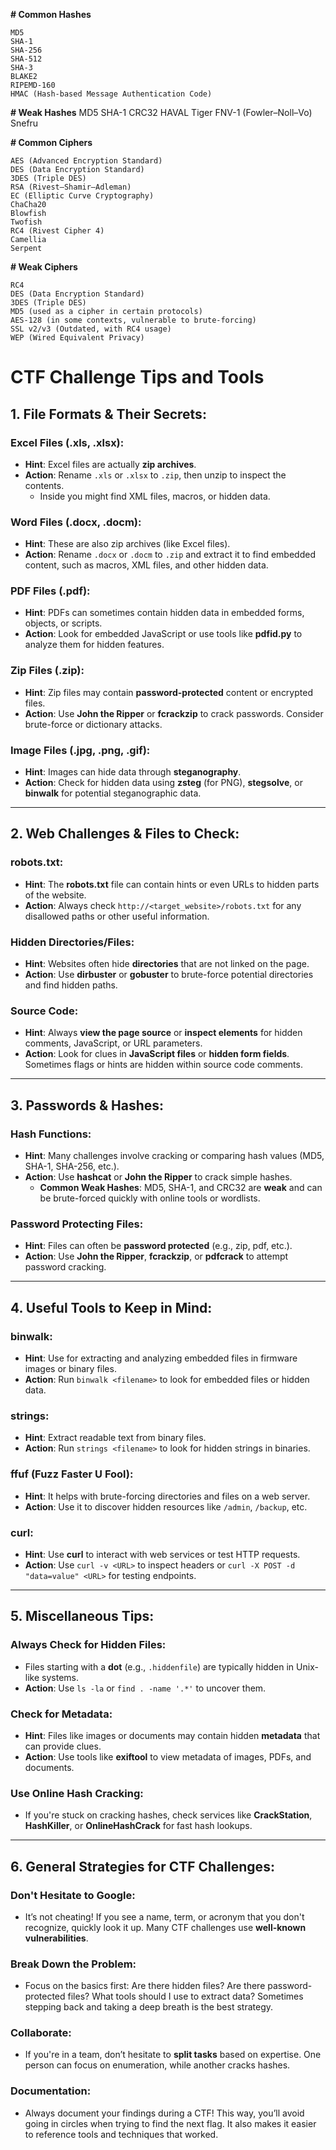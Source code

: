 **# Common Hashes**

    MD5
    SHA-1
    SHA-256
    SHA-512
    SHA-3
    BLAKE2
    RIPEMD-160
    HMAC (Hash-based Message Authentication Code)

**# Weak Hashes**
    MD5
    SHA-1
    CRC32
    HAVAL
    Tiger
    FNV-1 (Fowler–Noll–Vo)
    Snefru

**# Common Ciphers**

    AES (Advanced Encryption Standard)
    DES (Data Encryption Standard)
    3DES (Triple DES)
    RSA (Rivest–Shamir–Adleman)
    EC (Elliptic Curve Cryptography)
    ChaCha20
    Blowfish
    Twofish
    RC4 (Rivest Cipher 4)
    Camellia
    Serpent

**# Weak Ciphers**

    RC4
    DES (Data Encryption Standard)
    3DES (Triple DES)
    MD5 (used as a cipher in certain protocols)
    AES-128 (in some contexts, vulnerable to brute-forcing)
    SSL v2/v3 (Outdated, with RC4 usage)
    WEP (Wired Equivalent Privacy)

# **CTF Challenge Tips and Tools**

## **1. File Formats & Their Secrets:**

### **Excel Files (.xls, .xlsx):**
- **Hint**: Excel files are actually **zip archives**.
- **Action**: Rename `.xls` or `.xlsx` to `.zip`, then unzip to inspect the contents.
  - Inside you might find XML files, macros, or hidden data.

### **Word Files (.docx, .docm):**
- **Hint**: These are also zip archives (like Excel files).
- **Action**: Rename `.docx` or `.docm` to `.zip` and extract it to find embedded content, such as macros, XML files, and other hidden data.

### **PDF Files (.pdf):**
- **Hint**: PDFs can sometimes contain hidden data in embedded forms, objects, or scripts.
- **Action**: Look for embedded JavaScript or use tools like **pdfid.py** to analyze them for hidden features.

### **Zip Files (.zip):**
- **Hint**: Zip files may contain **password-protected** content or encrypted files.
- **Action**: Use **John the Ripper** or **fcrackzip** to crack passwords. Consider brute-force or dictionary attacks.

### **Image Files (.jpg, .png, .gif):**
- **Hint**: Images can hide data through **steganography**.
- **Action**: Check for hidden data using **zsteg** (for PNG), **stegsolve**, or **binwalk** for potential steganographic data.

---

## **2. Web Challenges & Files to Check:**

### **robots.txt:**
- **Hint**: The **robots.txt** file can contain hints or even URLs to hidden parts of the website.
- **Action**: Always check `http://<target_website>/robots.txt` for any disallowed paths or other useful information.

### **Hidden Directories/Files:**
- **Hint**: Websites often hide **directories** that are not linked on the page.
- **Action**: Use **dirbuster** or **gobuster** to brute-force potential directories and find hidden paths.

### **Source Code:**
- **Hint**: Always **view the page source** or **inspect elements** for hidden comments, JavaScript, or URL parameters.
- **Action**: Look for clues in **JavaScript files** or **hidden form fields**. Sometimes flags or hints are hidden within source code comments.

---

## **3. Passwords & Hashes:**

### **Hash Functions:**
- **Hint**: Many challenges involve cracking or comparing hash values (MD5, SHA-1, SHA-256, etc.).
- **Action**: Use **hashcat** or **John the Ripper** to crack simple hashes.
  - **Common Weak Hashes**: MD5, SHA-1, and CRC32 are **weak** and can be brute-forced quickly with online tools or wordlists.

### **Password Protecting Files:**
- **Hint**: Files can often be **password protected** (e.g., zip, pdf, etc.).
- **Action**: Use **John the Ripper**, **fcrackzip**, or **pdfcrack** to attempt password cracking.

---

## **4. Useful Tools to Keep in Mind:**

### **binwalk:**
- **Hint**: Use for extracting and analyzing embedded files in firmware images or binary files.
- **Action**: Run `binwalk <filename>` to look for embedded files or hidden data.

### **strings:**
- **Hint**: Extract readable text from binary files.
- **Action**: Run `strings <filename>` to look for hidden strings in binaries.

### **ffuf (Fuzz Faster U Fool):**
- **Hint**: It helps with brute-forcing directories and files on a web server.
- **Action**: Use it to discover hidden resources like `/admin`, `/backup`, etc.

### **curl:**
- **Hint**: Use **curl** to interact with web services or test HTTP requests.
- **Action**: Use `curl -v <URL>` to inspect headers or `curl -X POST -d "data=value" <URL>` for testing endpoints.

---

## **5. Miscellaneous Tips:**

### **Always Check for Hidden Files:**
- Files starting with a **dot** (e.g., `.hiddenfile`) are typically hidden in Unix-like systems. 
- **Action**: Use `ls -la` or `find . -name '.*'` to uncover them.

### **Check for Metadata:**
- **Hint**: Files like images or documents may contain hidden **metadata** that can provide clues.
- **Action**: Use tools like **exiftool** to view metadata of images, PDFs, and documents.

### **Use Online Hash Cracking:**
- If you're stuck on cracking hashes, check services like **CrackStation**, **HashKiller**, or **OnlineHashCrack** for fast hash lookups.

---

## **6. General Strategies for CTF Challenges:**

### **Don't Hesitate to Google:**
- It’s not cheating! If you see a name, term, or acronym that you don't recognize, quickly look it up. Many CTF challenges use **well-known vulnerabilities**.

### **Break Down the Problem:**
- Focus on the basics first: Are there hidden files? Are there password-protected files? What tools should I use to extract data? Sometimes stepping back and taking a deep breath is the best strategy.

### **Collaborate:**
- If you're in a team, don’t hesitate to **split tasks** based on expertise. One person can focus on enumeration, while another cracks hashes.

### **Documentation:**
- Always document your findings during a CTF! This way, you’ll avoid going in circles when trying to find the next flag. It also makes it easier to reference tools and techniques that worked.

